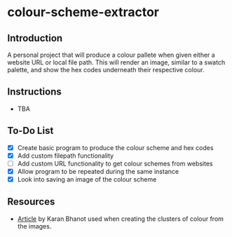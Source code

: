 # colour-scheme-extractor
## Introduction
A personal project that will produce a colour pallete when given either a website URL or local file path. This will render an image, similar to a swatch palette, and show the hex codes underneath their respective colour. 

## Instructions
- TBA

## To-Do List
- [X] Create basic program to produce the colour scheme and hex codes
- [x] Add custom filepath functionality
- [ ] Add custom URL functionality to get colour schemes from websites
- [x] Allow program to be repeated during the same instance
- [x] Look into saving an image of the colour scheme
## Resources
- [Article](https://towardsdatascience.com/color-identification-in-images-machine-learning-application-b26e770c4c71 "Color Identification in Images - Machine Learning Application") by Karan Bhanot used when creating the clusters of colour from the images.
